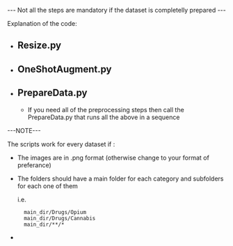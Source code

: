 --- Not all the steps are mandatory if the dataset is completelly prepared ---

Explanation of the code:
  - Resize.py
    -- 
    
    
    
  - OneShotAugment.py
    --
    
    
    
  - PrepareData.py
    --
    - If you need all of the preprocessing steps then call the PrepareData.py that runs all the above in a sequence
    
    
---NOTE---

The scripts work for every dataset if :

  - The images are in .png format (otherwise change to your format of preferance)
  - The folders should have a main folder for each category and subfolders for each one of them
  
      i.e. 
      
          main_dir/Drugs/Opium
          main_dir/Drugs/Cannabis
          main_dir/**/*
  -
